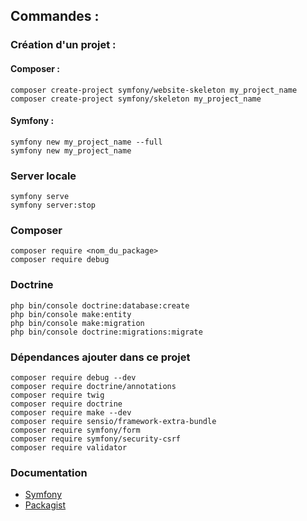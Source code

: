 ## Commandes :

### Création d'un projet :

#### Composer :
```
composer create-project symfony/website-skeleton my_project_name
composer create-project symfony/skeleton my_project_name
```

#### Symfony :
```
symfony new my_project_name --full
symfony new my_project_name
```

### Server locale
```
symfony serve
symfony server:stop
```

### Composer
```
composer require <nom_du_package>
composer require debug
```

### Doctrine
```
php bin/console doctrine:database:create
php bin/console make:entity
php bin/console make:migration
php bin/console doctrine:migrations:migrate
```

### Dépendances ajouter dans ce projet
```
composer require debug --dev
composer require doctrine/annotations
composer require twig
composer require doctrine
composer require make --dev
composer require sensio/framework-extra-bundle
composer require symfony/form
composer require symfony/security-csrf
composer require validator
```

### Documentation
- [Symfony](https://symfony.com/doc/current/index.html)
- [Packagist](https://packagist.org/)

